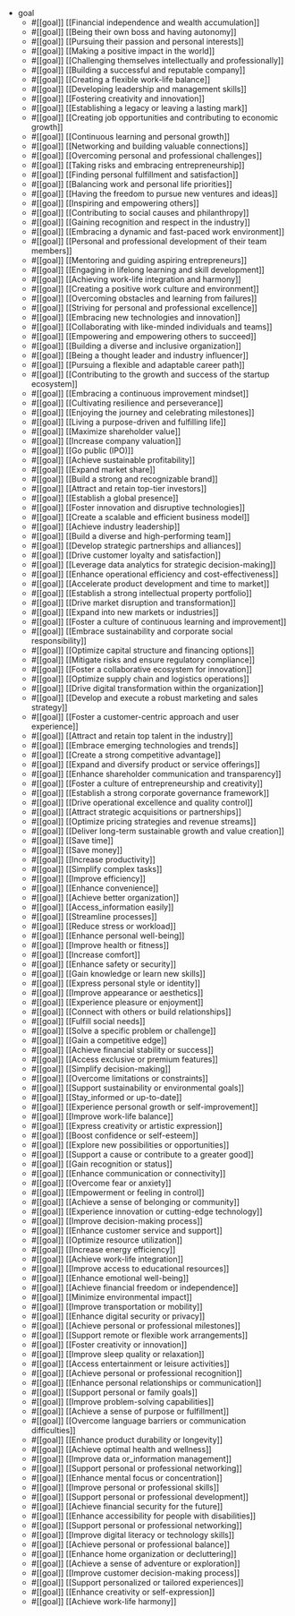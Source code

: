 - goal
  - #[[goal]]  [[Financial independence and wealth accumulation]]
  - #[[goal]]  [[Being their own boss and having autonomy]]
  - #[[goal]]  [[Pursuing their passion and personal interests]]
  - #[[goal]]  [[Making a positive impact in the world]]
  - #[[goal]]  [[Challenging themselves intellectually and professionally]]
  - #[[goal]]  [[Building a successful and reputable company]]
  - #[[goal]]  [[Creating a flexible work-life balance]]
  - #[[goal]]  [[Developing leadership and management skills]]
  - #[[goal]]  [[Fostering creativity and innovation]]
  - #[[goal]]  [[Establishing a legacy or leaving a lasting mark]]
  - #[[goal]]  [[Creating job opportunities and contributing to economic growth]]
  - #[[goal]]  [[Continuous learning and personal growth]]
  - #[[goal]]  [[Networking and building valuable connections]]
  - #[[goal]]  [[Overcoming personal and professional challenges]]
  - #[[goal]]  [[Taking risks and embracing entrepreneurship]]
  - #[[goal]]  [[Finding personal fulfillment and satisfaction]]
  - #[[goal]]  [[Balancing work and personal life priorities]]
  - #[[goal]]  [[Having the freedom to pursue new ventures and ideas]]
  - #[[goal]]  [[Inspiring and empowering others]]
  - #[[goal]]  [[Contributing to social causes and philanthropy]]
  - #[[goal]]  [[Gaining recognition and respect in the industry]]
  - #[[goal]]  [[Embracing a dynamic and fast-paced work environment]]
  - #[[goal]]  [[Personal and professional development of their team members]]
  - #[[goal]]  [[Mentoring and guiding aspiring entrepreneurs]]
  - #[[goal]]  [[Engaging in lifelong learning and skill development]]
  - #[[goal]]  [[Achieving work-life integration and harmony]]
  - #[[goal]]  [[Creating a positive work culture and environment]]
  - #[[goal]]  [[Overcoming obstacles and learning from failures]]
  - #[[goal]]  [[Striving for personal and professional excellence]]
  - #[[goal]]  [[Embracing new technologies and innovation]]
  - #[[goal]]  [[Collaborating with like-minded individuals and teams]]
  - #[[goal]]  [[Empowering and empowering others to succeed]]
  - #[[goal]]  [[Building a diverse and inclusive organization]]
  - #[[goal]]  [[Being a thought leader and industry influencer]]
  - #[[goal]]  [[Pursuing a flexible and adaptable career path]]
  - #[[goal]]  [[Contributing to the growth and success of the startup ecosystem]]
  - #[[goal]]  [[Embracing a continuous improvement mindset]]
  - #[[goal]]  [[Cultivating resilience and perseverance]]
  - #[[goal]]  [[Enjoying the journey and celebrating milestones]]
  - #[[goal]]  [[Living a purpose-driven and fulfilling life]]
  - #[[goal]]  [[Maximize shareholder value]]
  - #[[goal]]  [[Increase company valuation]]
  - #[[goal]]  [[Go public (IPO)]]
  - #[[goal]]  [[Achieve sustainable profitability]]
  - #[[goal]]  [[Expand market share]]
  - #[[goal]]  [[Build a strong and recognizable brand]]
  - #[[goal]]  [[Attract and retain top-tier investors]]
  - #[[goal]]  [[Establish a global presence]]
  - #[[goal]]  [[Foster innovation and disruptive technologies]]
  - #[[goal]]  [[Create a scalable and efficient business model]]
  - #[[goal]]  [[Achieve industry leadership]]
  - #[[goal]]  [[Build a diverse and high-performing team]]
  - #[[goal]]  [[Develop strategic partnerships and alliances]]
  - #[[goal]]  [[Drive customer loyalty and satisfaction]]
  - #[[goal]]  [[Leverage data analytics for strategic decision-making]]
  - #[[goal]]  [[Enhance operational efficiency and cost-effectiveness]]
  - #[[goal]]  [[Accelerate product development and time to market]]
  - #[[goal]]  [[Establish a strong intellectual property portfolio]]
  - #[[goal]]  [[Drive market disruption and transformation]]
  - #[[goal]]  [[Expand into new markets or industries]]
  - #[[goal]]  [[Foster a culture of continuous learning and improvement]]
  - #[[goal]]  [[Embrace sustainability and corporate social responsibility]]
  - #[[goal]]  [[Optimize capital structure and financing options]]
  - #[[goal]]  [[Mitigate risks and ensure regulatory compliance]]
  - #[[goal]]  [[Foster a collaborative ecosystem for innovation]]
  - #[[goal]]  [[Optimize supply chain and logistics operations]]
  - #[[goal]]  [[Drive digital transformation within the organization]]
  - #[[goal]]  [[Develop and execute a robust marketing and sales strategy]]
  - #[[goal]]  [[Foster a customer-centric approach and user experience]]
  - #[[goal]]  [[Attract and retain top talent in the industry]]
  - #[[goal]]  [[Embrace emerging technologies and trends]]
  - #[[goal]]  [[Create a strong competitive advantage]]
  - #[[goal]]  [[Expand and diversify product or service offerings]]
  - #[[goal]]  [[Enhance shareholder communication and transparency]]
  - #[[goal]]  [[Foster a culture of entrepreneurship and creativity]]
  - #[[goal]]  [[Establish a strong corporate governance framework]]
  - #[[goal]]  [[Drive operational excellence and quality control]]
  - #[[goal]]  [[Attract strategic acquisitions or partnerships]]
  - #[[goal]]  [[Optimize pricing strategies and revenue streams]]
  - #[[goal]]  [[Deliver long-term sustainable growth and value creation]]
  - #[[goal]]  [[Save time]]
  - #[[goal]]  [[Save money]]
  - #[[goal]]  [[Increase productivity]]
  - #[[goal]]  [[Simplify complex tasks]]
  - #[[goal]]  [[Improve efficiency]]
  - #[[goal]]  [[Enhance convenience]]
  - #[[goal]]  [[Achieve better organization]]
  - #[[goal]]  [[Access_information easily]]
  - #[[goal]]  [[Streamline processes]]
  - #[[goal]]  [[Reduce stress or workload]]
  - #[[goal]]  [[Enhance personal well-being]]
  - #[[goal]]  [[Improve health or fitness]]
  - #[[goal]]  [[Increase comfort]]
  - #[[goal]]  [[Enhance safety or security]]
  - #[[goal]]  [[Gain knowledge or learn new skills]]
  - #[[goal]]  [[Express personal style or identity]]
  - #[[goal]]  [[Improve appearance or aesthetics]]
  - #[[goal]]  [[Experience pleasure or enjoyment]]
  - #[[goal]]  [[Connect with others or build relationships]]
  - #[[goal]]  [[Fulfill social needs]]
  - #[[goal]]  [[Solve a specific problem or challenge]]
  - #[[goal]]  [[Gain a competitive edge]]
  - #[[goal]]  [[Achieve financial stability or success]]
  - #[[goal]]  [[Access exclusive or premium features]]
  - #[[goal]]  [[Simplify decision-making]]
  - #[[goal]]  [[Overcome limitations or constraints]]
  - #[[goal]]  [[Support sustainability or environmental goals]]
  - #[[goal]]  [[Stay_informed or up-to-date]]
  - #[[goal]]  [[Experience personal growth or self-improvement]]
  - #[[goal]]  [[Improve work-life balance]]
  - #[[goal]]  [[Express creativity or artistic expression]]
  - #[[goal]]  [[Boost confidence or self-esteem]]
  - #[[goal]]  [[Explore new possibilities or opportunities]]
  - #[[goal]]  [[Support a cause or contribute to a greater good]]
  - #[[goal]]  [[Gain recognition or status]]
  - #[[goal]]  [[Enhance communication or connectivity]]
  - #[[goal]]  [[Overcome fear or anxiety]]
  - #[[goal]]  [[Empowerment or feeling in control]]
  - #[[goal]]  [[Achieve a sense of belonging or community]]
  - #[[goal]]  [[Experience innovation or cutting-edge technology]]
  - #[[goal]]  [[Improve decision-making process]]
  - #[[goal]]  [[Enhance customer service and support]]
  - #[[goal]]  [[Optimize resource utilization]]
  - #[[goal]]  [[Increase energy efficiency]]
  - #[[goal]]  [[Achieve work-life integration]]
  - #[[goal]]  [[Improve access to educational resources]]
  - #[[goal]]  [[Enhance emotional well-being]]
  - #[[goal]]  [[Achieve financial freedom or independence]]
  - #[[goal]]  [[Minimize environmental impact]]
  - #[[goal]]  [[Improve transportation or mobility]]
  - #[[goal]]  [[Enhance digital security or privacy]]
  - #[[goal]]  [[Achieve personal or professional milestones]]
  - #[[goal]]  [[Support remote or flexible work arrangements]]
  - #[[goal]]  [[Foster creativity or innovation]]
  - #[[goal]]  [[Improve sleep quality or relaxation]]
  - #[[goal]]  [[Access entertainment or leisure activities]]
  - #[[goal]]  [[Achieve personal or professional recognition]]
  - #[[goal]]  [[Enhance personal relationships or communication]]
  - #[[goal]]  [[Support personal or family goals]]
  - #[[goal]]  [[Improve problem-solving capabilities]]
  - #[[goal]]  [[Achieve a sense of purpose or fulfillment]]
  - #[[goal]]  [[Overcome language barriers or communication difficulties]]
  - #[[goal]]  [[Enhance product durability or longevity]]
  - #[[goal]]  [[Achieve optimal health and wellness]]
  - #[[goal]]  [[Improve data or_information management]]
  - #[[goal]]  [[Support personal or professional networking]]
  - #[[goal]]  [[Enhance mental focus or concentration]]
  - #[[goal]]  [[Improve personal or professional skills]]
  - #[[goal]]  [[Support personal or professional development]]
  - #[[goal]]  [[Achieve financial security for the future]]
  - #[[goal]]  [[Enhance accessibility for people with disabilities]]
  - #[[goal]]  [[Support personal or professional networking]]
  - #[[goal]]  [[Improve digital literacy or technology skills]]
  - #[[goal]]  [[Achieve personal or professional balance]]
  - #[[goal]]  [[Enhance home organization or decluttering]]
  - #[[goal]]  [[Achieve a sense of adventure or exploration]]
  - #[[goal]]  [[Improve customer decision-making process]]
  - #[[goal]]  [[Support personalized or tailored experiences]]
  - #[[goal]]  [[Enhance creativity or self-expression]]
  - #[[goal]]  [[Achieve work-life harmony]]

